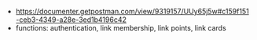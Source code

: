 - https://documenter.getpostman.com/view/9319157/UUy65j5w#c159f151-ceb3-4349-a28e-3ed1b4196c42
- functions: authentication, link membership, link points, link cards